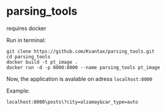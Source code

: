 # parsing_tools

requires docker

Run in terminal:
    
    git clone https://github.com/Ksantax/parsing_tools.git
    cd parsing_tools
    docker build -t pt_image .
    docker run -d -p 8000:8000 --name parsing_tools pt_image

Now, the application is avalable on adress `localhost:8000`

Example:

    localhost:8000\posts\?city=alzamay&car_type=auto
